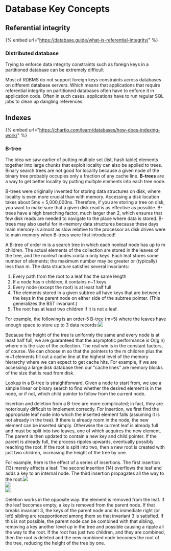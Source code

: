 # Database Key Concepts

## **Referential integrity**

{% embed url="https://database.guide/what-is-referential-integrity/" %}

### Distributed database

Trying to enforce data integrity constraints such as foreign keys in a partitioned database can be extremely difficult

Most of RDBMS do not support foreign keys constraints across databases on different database servers. Which means that applications that require referential integrity on partitioned databases often have to enforce it in application code. Often in such cases, applications have to run regular SQL jobs to clean up dangling references.

## Indexes

{% embed url="https://chartio.com/learn/databases/how-does-indexing-work/" %}

### B-tree

The idea we saw earlier of putting multiple set \(list, hash table\) elements together into large chunks that exploit locality can also be applied to trees. Binary search trees are not good for locality because a given node of the binary tree probably occupies only a fraction of any cache line. **B-trees** are a way to get better locality by putting multiple elements into each tree node.

B-trees were originally invented for storing data structures on disk, where locality is even more crucial than with memory. Accessing a disk location takes about 5ms = 5,000,000ns. Therefore, if you are storing a tree on disk, you want to make sure that a given disk read is as effective as possible. B-trees have a high branching factor, much larger than 2, which ensures that few disk reads are needed to navigate to the place where data is stored. B-trees may also useful for in-memory data structures because these days main memory is almost as slow relative to the processor as disk drives were to main memory when B-trees were first introduced!

A B-tree of order m is a search tree in which each nonleaf node has up to m children. The actual elements of the collection are stored in the leaves of the tree, and the nonleaf nodes contain only keys. Each leaf stores some number of elements; the maximum number may be greater or \(typically\) less than m. The data structure satisfies several invariants:

1. Every path from the root to a leaf has the same length
2. If a node has n children, it contains n−1 keys.
3. Every node \(except the root\) is at least half full
4. The elements stored in a given subtree all have keys that are between the keys in the parent node on either side of the subtree pointer. \(This generalizes the BST invariant.\)
5. The root has at least two children if it is not a leaf.

For example, the following is an order-5 B-tree \(m=5\) where the leaves have enough space to store up to 3 data records:![](https://www.cs.cornell.edu/courses/cs3110/2012sp/recitations/rec25-B-trees/images/B-trees.gif)

Because the height of the tree is uniformly the same and every node is at least half full, we are guaranteed that the asymptotic performance is O\(lg n\) where n is the size of the collection. The real win is in the constant factors, of course. We can choose m so that the pointers to the m children plus the m−1 elements fill out a cache line at the highest level of the memory hierarchy where we can expect to get cache hits. For example, if we are accessing a large disk database then our "cache lines" are memory blocks of the size that is read from disk.

Lookup in a B-tree is straightforward. Given a node to start from, we use a simple linear or binary search to find whether the desired element is in the node, or if not, which child pointer to follow from the current node.

Insertion and deletion from a B-tree are more complicated; in fact, they are notoriously difficult to implement correctly. For insertion, we first find the appropriate leaf node into which the inserted element falls \(assuming it is not already in the tree\). If there is already room in the node, the new element can be inserted simply. Otherwise the current leaf is already full and must be split into two leaves, one of which acquires the new element. The parent is then updated to contain a new key and child pointer. If the parent is already full, the process ripples upwards, eventually possibly reaching the root. If the root is split into two, then a new root is created with just two children, increasing the height of the tree by one.

For example, here is the effect of a series of insertions. The first insertion \(13\) merely affects a leaf. The second insertion \(14\) overflows the leaf and adds a key to an internal node. The third insertion propagates all the way to the root.![](https://www.cs.cornell.edu/courses/cs3110/2012sp/recitations/rec25-B-trees/images/B-trees-insert.gif)  
![](https://www.cs.cornell.edu/courses/cs3110/2012sp/recitations/rec25-B-trees/images/B-trees-insert2.gif)  
![](https://www.cs.cornell.edu/courses/cs3110/2012sp/recitations/rec25-B-trees/images/B-trees-insert3.gif)

Deletion works in the opposite way: the element is removed from the leaf. If the leaf becomes empty, a key is removed from the parent node. If that breaks invariant 3, the keys of the parent node and its immediate right \(or left\) sibling are reapportioned among them so that invariant 3 is satisfied. If this is not possible, the parent node can be combined with that sibling, removing a key another level up in the tree and possible causing a ripple all the way to the root. If the root has just two children, and they are combined, then the root is deleted and the new combined node becomes the root of the tree, reducing the height of the tree by one.  



